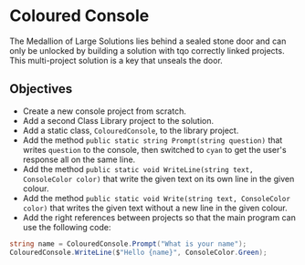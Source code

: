 # Coloured Console

The Medallion of Large Solutions lies behind a sealed stone door and can only be unlocked by building a solution with tqo correctly linked projects. This multi-project solution is a key that unseals the door.

## Objectives

- Create a new console project from scratch.
- Add a second Class Library project to the solution.
- Add a static class, `ColouredConsole`, to the library project.
- Add the method `public static string Prompt(string question)` that writes `question` to the console, then switched to `cyan` to get the user's response all on the same line.
- Add the method `public static void WriteLine(string text, ConsoleColor color)` that write the given text on its own line in the given colour.
- Add the method `public static void Write(string text, ConsoleColor color)` that writes the given text without a new line in the given colour.
- Add the right references between projects so that the main program can use the following code:

````c#
string name = ColouredConsole.Prompt("What is your name");
ColouredConsole.WriteLine($"Hello {name}", ConsoleColor.Green);
````
